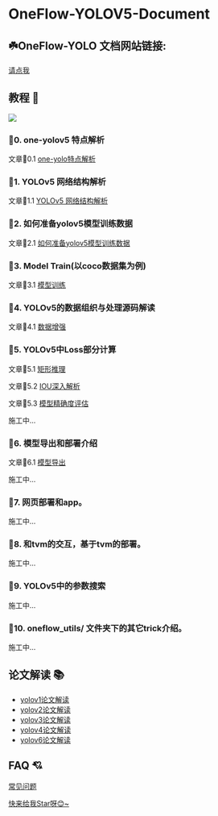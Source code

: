 # OneFlow-YOLOV5-Document

## ☘️OneFlow-YOLO 文档网站链接:

[请点我](https://start.oneflow.org/oneflow-yolo-doc)


## 教程 🚩

![](https://user-images.githubusercontent.com/35585791/196579121-76c6246e-5793-491e-bf96-86dd5ce06290.png)

### 🌟0. one-yolov5 特点解析

文章🎉$0.1$  [one-yolo特点解析](https://start.oneflow.org/oneflow-yolo-doc/tutorials/00_chapter/overview.html)
### 🌟1. YOLOv5 网络结构解析 

文章🎉$1.1$  [YOLOv5 网络结构解析](https://start.oneflow.org/oneflow-yolo-doc/tutorials/01_chapter/yolov5_network_structure_analysis.html)

### 🌟2. 如何准备yolov5模型训练数据    

文章🎉$2.1$ [如何准备yolov5模型训练数据](https://start.oneflow.org/oneflow-yolo-doc/tutorials/02_chapter/how_to_prepare_yolov5_training_data.html)

### 🌟3. Model Train(以coco数据集为例)

文章🎉$3.1$ [模型训练](https://start.oneflow.org/oneflow-yolo-doc/tutorials/03_chapter/model_train.html)

### 🌟4. YOLOv5的数据组织与处理源码解读

文章🎉$4.1$ [数据增强](https://start.oneflow.org/oneflow-yolo-doc/tutorials/04_chapter/mosaic.html)

### 🌟5. YOLOv5中Loss部分计算

文章🎉$5.1$ [矩形推理](https://start.oneflow.org/oneflow-yolo-doc/tutorials/05_chapter/rectangular_reasoning.html)

文章🎉$5.2$ [IOU深入解析](https://start.oneflow.org/oneflow-yolo-doc/tutorials/05_chapter/iou_in-depth_analysis.html)

文章🎉$5.3$ [模型精确度评估](https://start.oneflow.org/oneflow-yolo-doc/tutorials/05_chapter/map_analysis.html)

施工中...

### 🌟6. 模型导出和部署介绍

文章🎉$6.1$ [模型导出](https://start.oneflow.org/oneflow-yolo-doc/tutorials/06_chapter/export_onnx_tflite_tensorrt.html)

施工中...
### 🌟7. 网页部署和app。

施工中...

### 🌟8. 和tvm的交互，基于tvm的部署。

施工中...

### 🌟9. YOLOv5中的参数搜索

施工中...
### 🌟10. oneflow_utils/ 文件夹下的其它trick介绍。

施工中...
## 论文解读 📚
- [yolov1论文解读](https://start.oneflow.org/oneflow-yolo-doc/thesis_interpretation/01_yolo.html)
- [yolov2论文解读](https://start.oneflow.org/oneflow-yolo-doc/thesis_interpretation/02_yolo.html)
- [yolov3论文解读](https://start.oneflow.org/oneflow-yolo-doc/thesis_interpretation/03_yolo.html)
- [yolov4论文解读](https://start.oneflow.org/oneflow-yolo-doc/thesis_interpretation/04_yolo.html)
- [yolov6论文解读](https://start.oneflow.org/oneflow-yolo-doc/thesis_interpretation/06_yolo.html)

## FAQ 💘

[常见问题](https://github.com/Oneflow-Inc/one-yolov5/issues/new) 

[快来给我Star呀😊~](https://github.com/Oneflow-Inc/one-yolov5)




